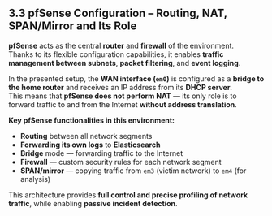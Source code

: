 ## 3.3 pfSense Configuration – Routing, NAT, SPAN/Mirror and Its Role

**pfSense** acts as the central **router** and **firewall** of the environment.  
Thanks to its flexible configuration capabilities, it enables **traffic management between subnets**, **packet filtering**, and **event logging**.

In the presented setup, the **WAN interface (`em0`)** is configured as a **bridge to the home router** and receives an IP address from its **DHCP server**.  
This means that **pfSense does not perform NAT** — its only role is to forward traffic to and from the Internet **without address translation**.

**Key pfSense functionalities in this environment:**
- **Routing** between all network segments
- **Forwarding its own logs** to **Elasticsearch**
- **Bridge** mode — forwarding traffic to the Internet
- **Firewall** — custom security rules for each network segment
- **SPAN/mirror** — copying traffic from `em3` (victim network) to `em4` (for analysis)

This architecture provides **full control and precise profiling of network traffic**, while enabling **passive incident detection**.
